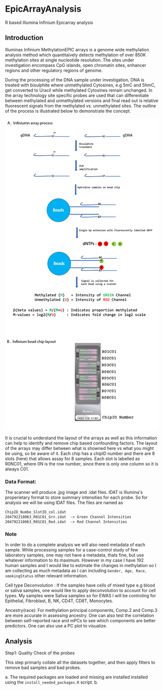 # EpicArrayAnalysis
R based Illumina Infinium Epicarray analysis
## Introduction

Illuminas Infinium MethylationEPIC arrays is a genome wide methylation analysis method which quantitaively detects methylation of over 850K methylation sites at single nucleotide resolution. The sites under investigation encompass CpG islands, open chromatin sites, enhancer regions and other regulatory regions of genome.

During the processing of the DNA sample under investigation, DNA is treated with bisulphite where unmethylated Cytosines, e.g 5mC and 5hmC, get converted to Uracil while methylated Cytosines remain unchanged.  In the array technology site specific probes are used that can differentiate between methylated and unmethylated versions and final read out is relative fluorescent signals from the methylated vs. unmethylated sites. The outline of the process is illustrated below to demonstrate the concept. 

![Infinium array Process Image](./img/image1.png)

It is crucial to understand the layout of the arrays as well as this information can help to identify and remove chip based confounding factors. The layout of the arrays may differ between what is showned here vs what you might be using, so be aware of it.   Each chip has a chipID number and there are 8 slots (here) that allows assay for 8 samples.  Each slot is labelled as R0NC01, where 0N is the row number, since there is only one column so it is always C01.

### Data Format:
The scanner will produce .jpg image and .idat files.  IDAT is Illumina's properietary format to store summary intensities for each probe.  So for analysis we will be using IDAT files. The files are named as
```
ChipID_Numbe_SlotID_col.idat
204792210063_R01C01_Grn.idat  -> Green Channel Intensities
204792210063_R01C01_Red.idat  -> Red Channel Intensities
```
### Note

In order to do a complete analysis we will also need metadata of each sample. While processing samples for a case-control study of few laboratory samples, one may not have a metadata, thats fine, but use whatever information to its maximum.  However in my case I have 192 human samples and I would like to estimate the changes in methylation so I am collecting as much metadata as I can including `Gender, Age, Race, smokingStatus` other relevant information.

Cell type Deconvolution :  If the samples have cells of mixed type e.g blood or saliva samples,  one would like to apply deconvolution to account for cell types. My samples were Saliva samples so for EWAS I will be controling for Epithelial, Fibroblast, B, NK, CD4T, CD8T, Monocytes. 

Ancestry(race): For methylation principal components, Comp.2 and Comp.3 are more accurate in assessing ancestry. One can also test the correlation between self-reported race and mPCs to see which components are better predictors. One can also use a PC plot to visualize.

## Analysis

Step1: Quality Check of the probes

This step primarly collate all the datasets together, and then apply filters to remove bad samples and bad probes.

a. The required packages are loaded and missing are installed installed using the `install_needed_packages.R` script.
b. 

